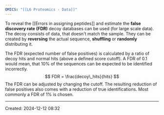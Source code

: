 ```yaml
---
OMICS: "[[L6 Proteomics - Data]]"
---
```

To reveal the [[Errors in assigning peptides]] and estimate the **false discovery rate (FDR)** decoy databases can be used (for large scale data). The decoy consists of data, that doesn't match the sample. 
They can be created by **reversing** the actual sequence, **shuffling** or **randomly** distributing it.

The FDR (expected number of false positives) is calculated by a ratio of decoy hits and normal hits (above a defined score cutoff). A FDR of 0.1 would mean, that 10% of the sequences can be expected to be identified incorrectly. 
$$
FDR = \frac{decoy\_hits}{hits}
$$
The FDR can be adjusted by changing the cutoff. The resulting reduction of false positives also comes with a reduction of true identifications. Most commonly a FDR of 1% is chosen.

---
Created: 2024-12-12 08:32
